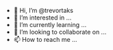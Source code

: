 - 👋 Hi, I’m @trevortaks
- 👀 I’m interested in ...
- 🌱 I’m currently learning ...
- 💞️ I’m looking to collaborate on ...
- 📫 How to reach me ...

<!---
trevortaks/trevortaks is a ✨ special ✨ repository because its `README.md` (this file) appears on your GitHub profile.
You can click the Preview link to take a look at your changes.
--->
